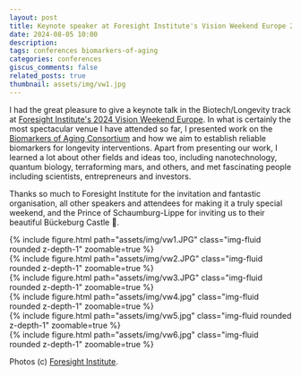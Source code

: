 ```yaml
---
layout: post
title: Keynote speaker at Foresight Institute's Vision Weekend Europe 2024
date: 2024-08-05 10:00
description: 
tags: conferences biomarkers-of-aging
categories: conferences
giscus_comments: false
related_posts: true
thumbnail: assets/img/vw1.jpg
---
```


I had the great pleasure to give a keynote talk in the Biotech/Longevity track at [Foresight Institute's 2024 Vision Weekend Europe](https://foresight.org/vw2024eu/). In what is certainly the most spectacular venue I have attended so far, I presented work on the [Biomarkers of Aging Consortium](https://www.agingconsortium.org) and how we aim to establish reliable biomarkers for longevity interventions.
Apart from presenting our work, I learned a lot about other fields and ideas too, including nanotechnology, quantum biology, terraforming mars, and others, and met fascinating people including scientists, entrepreneurs and investors.

Thanks so much to Foresight Institute for the invitation and fantastic organisation, all other speakers and attendees for making it a truly special weekend, and the Prince of Schaumburg-Lippe for inviting us to their beautiful Bückeburg Castle 🏰.

<div class="row mt-3">
    <div class="col-sm mt-3 mt-md-0">
        {% include figure.html path="assets/img/vw1.JPG" class="img-fluid rounded z-depth-1" zoomable=true %}
    </div>
    <div class="col-sm mt-3 mt-md-0">
        {% include figure.html path="assets/img/vw2.JPG" class="img-fluid rounded z-depth-1" zoomable=true %}
    </div>
    <div class="col-sm mt-3 mt-md-0">
        {% include figure.html path="assets/img/vw3.JPG" class="img-fluid rounded z-depth-1" zoomable=true %}
    </div>
</div>

<div class="row mt-3">
    <div class="col-sm mt-3 mt-md-0">
        {% include figure.html path="assets/img/vw4.jpg" class="img-fluid rounded z-depth-1" zoomable=true %}
    </div>
    <div class="col-sm mt-3 mt-md-0">
        {% include figure.html path="assets/img/vw5.jpg" class="img-fluid rounded z-depth-1" zoomable=true %}
    </div>
    <div class="col-sm mt-3 mt-md-0">
        {% include figure.html path="assets/img/vw6.jpg" class="img-fluid rounded z-depth-1" zoomable=true %}
    </div>
</div>

Photos (c) [Foresight Institute](https://foresight.org/).